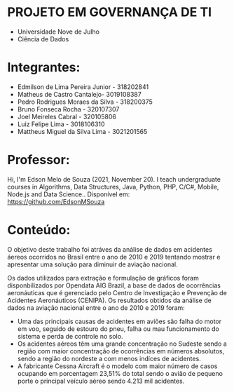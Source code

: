 # PROJETO EM GOVERNANÇA DE TI

* Universidade Nove de Julho
* Ciência de Dados

# Integrantes:

- Edmilson de Lima Pereira Junior - 318202841
- Matheus de Castro Cantalejo- 3019108387
- Pedro Rodrigues Moraes da Silva - 318200375
- Bruno Fonseca Rocha - 320107307
- Joel Meireles Cabral - 320105806
- Luiz Felipe Lima - 3018106310
- Mattheus Miguel da Silva Lima - 3021201565

# Professor:
Hi, I'm Edson Melo de Souza (2021, November 20). I teach undergraduate courses in Algorithms, Data Structures, Java, Python, PHP, C/C#, Mobile, Node.js and Data Science.. Disponível em: https://github.com/EdsonMSouza

# Conteúdo:
O objetivo deste trabalho foi atráves da análise de dados em acidentes áereos ocorridos no Brasil entre o ano de 2010 e 2019 tentando mostrar e apresentar uma solução para diminuir de aviação nacional.

Os dados utilizados para extração e formulação de gráficos foram disponbilizados por Opendata AIG Brazil, a base de dados de ocorrências aeronáuticas que é gerenciado pelo Centro de Investigação e Prevenção de Acidentes Aeronáuticos (CENIPA). Os resultados obtidos da análise de dados na aviação nacional entre o ano de 2010 e 2019 foram:

- Uma das principais causas de acidentes em aviões são falha do motor em voo, seguido de estouro do pneu, falha ou mau funcionamento do sistema e perda de controle no solo.
- Os acidentes aéreos têm uma grande concentração no Sudeste sendo a região com maior concentração de ocorrências em números absolutos, sendo a região do nordeste a com menos indíces de acidentes.
- A fabricante Cessna Aircraft é o modelo com maior número de casos ocupando em porcentagem 23,51% do total sendo o avião de pequeno porte o principal veículo aéreo sendo 4.213 mil acidentes.
